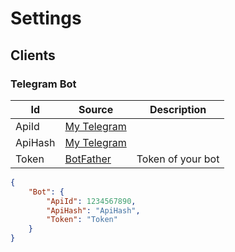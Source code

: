 # Settings

## Clients

### Telegram Bot

| Id      | Source                                  | Description       |
| ------- | --------------------------------------- | ----------------- |
| ApiId   | [My Telegram](https://my.telegram.org/) |                   |
| ApiHash | [My Telegram](https://my.telegram.org/) |                   |
| Token   | [BotFather](https://t.me/BotFather)     | Token of your bot |

```json
{
    "Bot": {
        "ApiId": 1234567890,
        "ApiHash": "ApiHash",
        "Token": "Token"
    }
}
```
